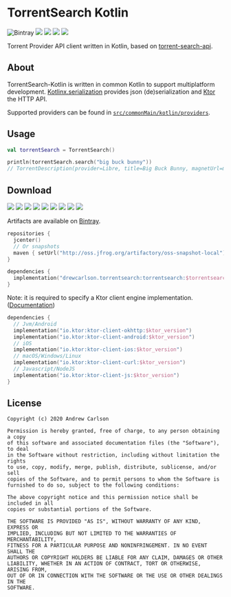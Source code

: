 # TorrentSearch Kotlin

![Bintray](https://img.shields.io/bintray/v/drewcarlson/TorrentSearch-Kotlin/TorrentSearch-Kotlin?color=blue)
![](https://img.shields.io/maven-metadata/v?label=artifactory&logoColor=lightgrey&metadataUrl=https%3A%2F%2Foss.jfrog.org%2Fartifactory%2Foss-snapshot-local%2Fdrewcarlson%2Ftorrentsearch%2Ftorrentsearch%2Fmaven-metadata.xml&color=lightgrey)
![](https://github.com/DrewCarlson/TorrentSearch-Kotlin/workflows/Jvm/badge.svg)
![](https://github.com/DrewCarlson/TorrentSearch-Kotlin/workflows/Js/badge.svg)
![](https://github.com/DrewCarlson/TorrentSearch-Kotlin/workflows/Native/badge.svg)

Torrent Provider API client written in Kotlin, based on [torrent-search-api](https://github.com/JimmyLaurent/torrent-search-api).

## About

TorrentSearch-Kotlin is written in common Kotlin to support multiplatform development.
[Kotlinx.serialization](https://github.com/Kotlin/kotlinx.serialization) provides json (de)serialization and [Ktor](https://ktor.io) the HTTP API.

Supported providers can be found in [`src/commonMain/kotlin/providers`](src/commonMain/kotlin/providers).

## Usage

```kotlin
val torrentSearch = TorrentSearch()

println(torrentSearch.search("big buck bunny"))
// TorrentDescription(provider=Libre, title=Big Buck Bunny, magnetUrl=magnet:?xt=urn:btih:...
```

## Download

![](https://img.shields.io/static/v1?label=&message=Platforms&color=grey)
![](https://img.shields.io/static/v1?label=&message=Js&color=blue)
![](https://img.shields.io/static/v1?label=&message=Jvm&color=blue)
![](https://img.shields.io/static/v1?label=&message=Linux&color=blue)
![](https://img.shields.io/static/v1?label=&message=macOS&color=blue)
![](https://img.shields.io/static/v1?label=&message=Windows&color=blue)
![](https://img.shields.io/static/v1?label=&message=iOS&color=blue)
![](https://img.shields.io/static/v1?label=&message=tvOS&color=blue)
![](https://img.shields.io/static/v1?label=&message=watchOS&color=blue)

Artifacts are available on [Bintray](https://bintray.com/drewcarlson/TorrentSearch-Kotlin).

```kotlin
repositories {
  jcenter()
  // Or snapshots
  maven { setUrl("http://oss.jfrog.org/artifactory/oss-snapshot-local") }
}

dependencies {
  implementation("drewcarlson.torrentsearch:torrentsearch:$torrentsearch_version")
}
```


Note: it is required to specify a Ktor client engine implementation.
([Documentation](https://ktor.io/clients/http-client/multiplatform.html))

```kotlin
dependencies {
  // Jvm/Android
  implementation("io.ktor:ktor-client-okhttp:$ktor_version")
  implementation("io.ktor:ktor-client-android:$ktor_version")
  // iOS
  implementation("io.ktor:ktor-client-ios:$ktor_version")
  // macOS/Windows/Linux
  implementation("io.ktor:ktor-client-curl:$ktor_version")
  // Javascript/NodeJS
  implementation("io.ktor:ktor-client-js:$ktor_version")
}
``` 

## License
```
Copyright (c) 2020 Andrew Carlson

Permission is hereby granted, free of charge, to any person obtaining a copy
of this software and associated documentation files (the "Software"), to deal
in the Software without restriction, including without limitation the rights
to use, copy, modify, merge, publish, distribute, sublicense, and/or sell
copies of the Software, and to permit persons to whom the Software is
furnished to do so, subject to the following conditions:

The above copyright notice and this permission notice shall be included in all
copies or substantial portions of the Software.

THE SOFTWARE IS PROVIDED "AS IS", WITHOUT WARRANTY OF ANY KIND, EXPRESS OR
IMPLIED, INCLUDING BUT NOT LIMITED TO THE WARRANTIES OF MERCHANTABILITY,
FITNESS FOR A PARTICULAR PURPOSE AND NONINFRINGEMENT. IN NO EVENT SHALL THE
AUTHORS OR COPYRIGHT HOLDERS BE LIABLE FOR ANY CLAIM, DAMAGES OR OTHER
LIABILITY, WHETHER IN AN ACTION OF CONTRACT, TORT OR OTHERWISE, ARISING FROM,
OUT OF OR IN CONNECTION WITH THE SOFTWARE OR THE USE OR OTHER DEALINGS IN THE
SOFTWARE.
```
